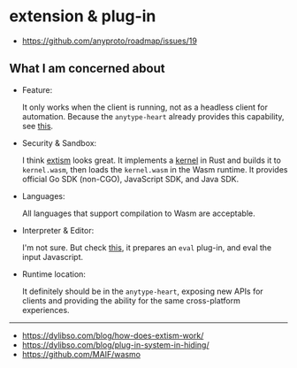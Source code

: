 # extension & plug-in

- https://github.com/anyproto/roadmap/issues/19

## What I am concerned about

- Feature:

  It only works when the client is running, not as a headless client for automation. Because the `anytype-heart` already provides this capability, see [this](./README.md#backup--restore).

- Security & Sandbox:

  I think [extism](https://github.com/extism) looks great. It implements a [kernel](https://github.com/extism/extism/blob/main/kernel) in Rust and builds it to `kernel.wasm`, then loads the `kernel.wasm` in the Wasm runtime. It provides official Go SDK (non-CGO), JavaScript SDK, and Java SDK.

- Languages:

  All languages that support compilation to Wasm are acceptable.

- Interpreter & Editor:

  I'm not sure. But check [this](https://extism.org/blog/sandboxing-llm-generated-code/), it prepares an `eval` plug-in, and eval the input Javascript.

- Runtime location:

  It definitely should be in the `anytype-heart`, exposing new APIs for clients and providing the ability for the same cross-platform experiences.

---

- https://dylibso.com/blog/how-does-extism-work/
- https://dylibso.com/blog/plug-in-system-in-hiding/
- https://github.com/MAIF/wasmo
